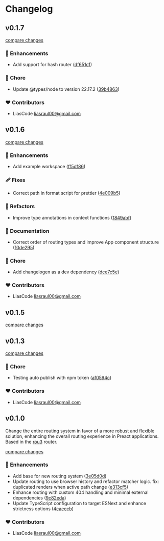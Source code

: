 # Changelog


## v0.1.7

[compare changes](https://github.com/LiasCode/preact-hashish-router/compare/v0.1.6...v0.1.7)

### 🚀 Enhancements

- Add support for hash router ([df651c1](https://github.com/LiasCode/preact-hashish-router/commit/df651c1))

### 🏡 Chore

- Update @types/node to version 22.17.2 ([39b4863](https://github.com/LiasCode/preact-hashish-router/commit/39b4863))

### ❤️ Contributors

- LiasCode <liasraul00@gmail.com>

## v0.1.6

[compare changes](https://github.com/LiasCode/preact-hashish-router/compare/v0.1.5...v0.1.6)

### 🚀 Enhancements

- Add example workspace ([ff5df86](https://github.com/LiasCode/preact-hashish-router/commit/ff5df86))

### 🩹 Fixes

- Correct path in format script for prettier ([4e009b5](https://github.com/LiasCode/preact-hashish-router/commit/4e009b5))

### 💅 Refactors

- Improve type annotations in context functions ([1849abf](https://github.com/LiasCode/preact-hashish-router/commit/1849abf))

### 📖 Documentation

- Correct order of routing types and improve App component structure ([10de295](https://github.com/LiasCode/preact-hashish-router/commit/10de295))

### 🏡 Chore

- Add changelogen as a dev dependency ([dce7c5e](https://github.com/LiasCode/preact-hashish-router/commit/dce7c5e))

### ❤️ Contributors

- LiasCode <liasraul00@gmail.com>

## v0.1.5

[compare changes](https://github.com/LiasCode/preact-hashish-router/compare/v0.1.4...v0.1.5)

## v0.1.3

[compare changes](https://github.com/LiasCode/preact-hashish-router/compare/v0.1.2...v0.1.3)

### 🏡 Chore

- Testing auto publish with npm token ([af0594c](https://github.com/LiasCode/preact-hashish-router/commit/af0594c))

### ❤️ Contributors

- LiasCode <liasraul00@gmail.com>

## v0.1.0

Change the entire routing system in favor of a more robust and flexible solution, enhancing the overall routing experience in Preact applications. Based in the [rou3](https://github.com/h3js/rou3) router.

[compare changes](https://github.com/LiasCode/preact-hashish-router/compare/v0.0.18...v0.1.0)

### 🚀 Enhancements

- Add base for new routing system ([3e05d0d](https://github.com/LiasCode/preact-hashish-router/commit/3e05d0d))
- Update routing to use browser history and refactor matcher logic. fix: duplicated renders when active path change ([e313cf5](https://github.com/LiasCode/preact-hashish-router/commit/e313cf5))
- Enhance routing with custom 404 handling and minimal external dependencies ([9c82eda](https://github.com/LiasCode/preact-hashish-router/commit/9c82eda))
- Update TypeScript configuration to target ESNext and enhance strictness options ([4caeecb](https://github.com/LiasCode/preact-hashish-router/commit/4caeecb))

### ❤️ Contributors

- LiasCode <liasraul00@gmail.com>

